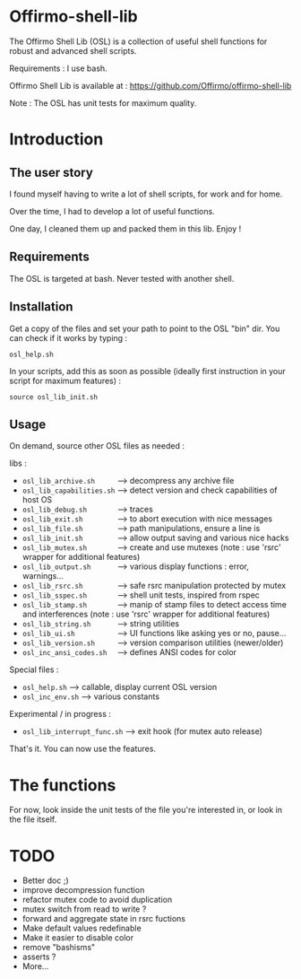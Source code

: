Offirmo-shell-lib
=================

The Offirmo Shell Lib (OSL) is a collection of useful shell functions for robust and advanced shell scripts.

Requirements : I use bash.

Offirmo Shell Lib is available at : https://github.com/Offirmo/offirmo-shell-lib

Note : The OSL has unit tests for maximum quality.

Introduction 
============

The user story
--------------
I found myself having to write a lot of shell scripts, for work and for home.

Over the time, I had to develop a lot of useful functions.

One day, I cleaned them up and packed them in this lib. Enjoy !

Requirements
------------
The OSL is targeted at bash. Never tested with another shell.

Installation
------------
Get a copy of the files and set your path to point to the OSL "bin" dir.
You can check if it works by typing :

 `osl_help.sh`
 
In your scripts, add this as soon as possible (ideally first instruction in your script for maximum features) :

 `source osl_lib_init.sh`

Usage
-----

On demand, source other OSL files as needed :

libs :
- `osl_lib_archive.sh     `  --> decompress any archive file
- `osl_lib_capabilities.sh`  --> detect version and check capabilities of host OS
- `osl_lib_debug.sh       `  --> traces
- `osl_lib_exit.sh        `  --> to abort execution with nice messages
- `osl_lib_file.sh        `  --> path manipulations, ensure a line is
- `osl_lib_init.sh        `  --> allow output saving and various nice hacks
- `osl_lib_mutex.sh       `  --> create and use mutexes (note : use 'rsrc' wrapper for additional features)
- `osl_lib_output.sh      `  --> various display functions : error, warnings...
- `osl_lib_rsrc.sh        `  --> safe rsrc manipulation protected by mutex
- `osl_lib_sspec.sh       `  --> shell unit tests, inspired from rspec
- `osl_lib_stamp.sh       `  --> manip of stamp files to detect access time and interferences (note : use 'rsrc' wrapper for additional features)
- `osl_lib_string.sh      `  --> string utilities
- `osl_lib_ui.sh          `  --> UI functions like asking yes or no, pause...
- `osl_lib_version.sh     `  --> version comparison utilities (newer/older)
- `osl_inc_ansi_codes.sh  `  --> defines ANSI codes for color

Special files :
- `osl_help.sh`  --> callable, display current OSL version
- `osl_inc_env.sh`  --> various constants

Experimental / in progress :
- `osl_lib_interrupt_func.sh`  --> exit hook (for mutex auto release)

  
That's it. You can now use the features.


The functions
=============

For now, look inside the unit tests of the file you're interested in, or look in the file itself.

TODO
====

- Better doc ;)
- improve decompression function
- refactor mutex code to avoid duplication
- mutex switch from read to write ?
- forward and aggregate state in rsrc fuctions
- Make default values redefinable
- Make it easier to disable color
- remove "bashisms"
- asserts ?
- More...

